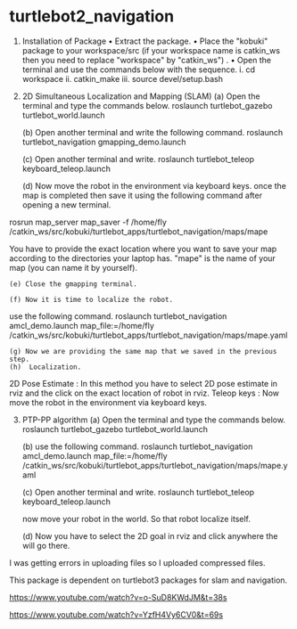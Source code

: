 # turtlebot2_navigation



1. Installation of Package
    • Extract the package.
    • Place the "kobuki" package to your workspace/src (if your workspace name is catkin_ws then you need to replace "workspace" by "catkin_ws") .
    • Open the terminal and use the commands below with the sequence.
    i. cd workspace
    ii. catkin_make
    iii. source devel/setup.bash

2.  2D Simultaneous Localization and Mapping (SLAM)
    (a) Open the terminal and type the commands below.
roslaunch turtlebot_gazebo turtlebot_world.launch

    (b) Open another terminal and write the following command.
roslaunch turtlebot_navigation gmapping_demo.launch

    (c) Open another terminal and write.
 roslaunch turtlebot_teleop keyboard_teleop.launch

    (d) Now move the robot in the environment via keyboard keys. once the map is completed then save it using the following command after opening a new terminal.

rosrun map_server map_saver -f /home/fly /catkin_ws/src/kobuki/turtlebot_apps/turtlebot_navigation/maps/mape

You have to provide the exact location where you want to save your map according to the directories your laptop has.
"mape" is the name of your map  (you can name it by yourself).

    (e) Close the gmapping terminal.

    (f) Now it is time to localize the robot.
use the following command.
roslaunch turtlebot_navigation amcl_demo.launch map_file:=/home/fly /catkin_ws/src/kobuki/turtlebot_apps/turtlebot_navigation/maps/mape.yaml

    (g) Now we are providing the same map that we saved in the previous step.
    (h)  Localization.

2D Pose Estimate :
In this method you have to select 2D pose estimate in rviz and the click on the exact location of robot in rviz.
Teleop keys :
Now move the robot in the environment via keyboard keys.


3.  PTP-PP algorithm
    (a) Open the terminal and type the commands below.
roslaunch turtlebot_gazebo turtlebot_world.launch

    (b) use the following command.
roslaunch turtlebot_navigation amcl_demo.launch map_file:=/home/fly /catkin_ws/src/kobuki/turtlebot_apps/turtlebot_navigation/maps/mape.yaml

    (c) Open another terminal and write.
 roslaunch turtlebot_teleop keyboard_teleop.launch

	now move your robot in the world. So that robot localize itself.

    (d)  Now you have to select the 2D goal in rviz and click anywhere the will go there.




I was getting errors in uploading files so I uploaded compressed files.

This package is dependent on turtlebot3 packages for slam and navigation.

https://www.youtube.com/watch?v=o-SuD8KWdJM&t=38s

https://www.youtube.com/watch?v=YzfH4Vy6CV0&t=69s
